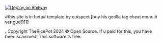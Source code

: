[![Deploy on Railway](https://railway.app/button.svg)](https://railway.app/template/frH2pb?referralCode=-F-OoX)




#this site is in beta#
template by outspect [buy his gorilla tag cheat menu it ver gud!111]







.
Copyright TheRicePot 2024 © Open Source. If u paid for this, you have been scammed! This software is free.

